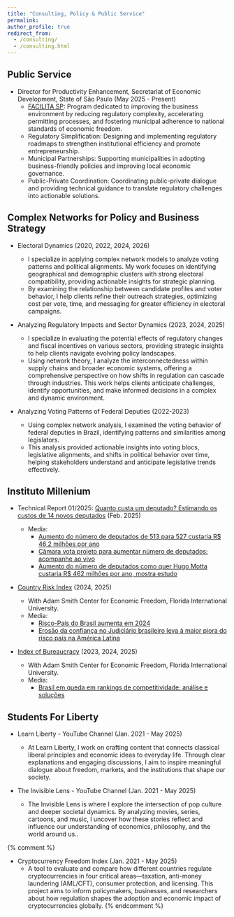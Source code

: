 ```yaml
---
title: "Consulting, Policy & Public Service"
permalink:
author_profile: true
redirect_from: 
  - /consulting/
  - /consulting.html
---
```


## Public Service <a href="https://www.desenvolvimentoeconomico.sp.gov.br/" target="_blank" title="Instituto Millenium"><i class="fas fa-building"></i></a>

* Director for Productivity Enhancement, Secretariat of Economic Development, State of São Paulo (May 2025 - Present)
  * [FACILITA SP](https://www.facilitasp.sp.gov.br/): Program dedicated to improving the business environment by reducing regulatory complexity, accelerating permitting processes, and fostering municipal adherence to national standards of economic freedom.
  * Regulatory Simplification: Designing and implementing regulatory roadmaps to strengthen institutional efficiency and promote entrepreneurship.
  * Municipal Partnerships: Supporting municipalities in adopting business-friendly policies and improving local economic governance.
  * Public-Private Coordination: Coordinating public-private dialogue and providing technical guidance to translate regulatory challenges into actionable solutions.

 
## Complex Networks for Policy and Business Strategy

* Electoral Dynamics (2020, 2022, 2024, 2026) <a href="/images/elections.jpg" target="_blank" title="View Image"><i class="fas fa-image"></i></a>
  * I specialize in applying complex network models to analyze voting patterns and political alignments. My work focuses on identifying geographical and demographic clusters with strong electoral compatibility, providing actionable insights for strategic planning.
  * By examining the relationship between candidate profiles and voter behavior, I help clients refine their outreach strategies, optimizing cost per vote, time, and messaging for greater efficiency in electoral campaigns.

* Analyzing Regulatory Impacts and Sector Dynamics (2023, 2024, 2025) <a href="/images/mip2015.png" target="_blank" title="View Image"><i class="fas fa-image"></i></a>
  * I specialize in evaluating the potential effects of regulatory changes and fiscal incentives on various sectors, providing strategic insights to help clients navigate evolving policy landscapes.
  * Using network theory, I analyze the interconnectedness within supply chains and broader economic systems, offering a comprehensive perspective on how shifts in regulation can cascade through industries. This work helps clients anticipate challenges, identify opportunities, and make informed decisions in a complex and dynamic environment.

* Analyzing Voting Patterns of Federal Deputies (2022-2023) <a href="/images/congress3.png" target="_blank" title="View Image"><i class="fas fa-image"></i></a>
  * Using complex network analysis, I examined the voting behavior of federal deputies in Brazil, identifying patterns and similarities among legislators.
  * This analysis provided actionable insights into voting blocs, legislative alignments, and shifts in political behavior over time, helping stakeholders understand and anticipate legislative trends effectively.


## Instituto Millenium <a href="https://institutomillenium.org.br/colunistas/mariana-piaia/" target="_blank" title="Instituto Millenium"><i class="fas fa-building"></i></a>

* Technical Report 01/2025: [Quanto custa um deputado? Estimando os custos de 14 novos deputados](https://institutomillenium.org.br/notas-tecnicas/quanto-custa-um-deputado-estimando-os-custos-de-14-novos-deputados/) (Feb. 2025)
  * Media:
      *  [Aumento do número de deputados de 513 para 527 custaria R$ 46,2 milhões por ano](https://gauchazh.clicrbs.com.br/colunistas/rosane-de-oliveira/noticia/2025/02/aumento-do-numero-de-deputados-de-513-para-527-custaria-r-462-milhoes-por-ano-cm7meeb1c00f101dmcg4of5fs.html)
      *  [Câmara vota projeto para aumentar número de deputados; acompanhe ao vivo](https://gauchazh.clicrbs.com.br/politica/noticia/2025/05/camara-vota-urgencia-de-projeto-para-aumentar-numero-de-deputados-acompanhe-ao-vivo-cmabkkf1z00bl015cfaojdr1g.html)
      *  [Aumento do número de deputados como quer Hugo Motta custaria R$ 462 milhões por ano, mostra estudo](https://www.estadao.com.br/politica/aumento-do-numero-de-deputados-como-quer-hugo-motta-custaria-r-462-milhoes-por-ano-mostra-estudo/)

* [Country Risk Index](https://news.fiu.edu/2024/helping-businesses-navigate-latin-americas-complex-political-economic-and-social-risks-landscape) (2024, 2025)
  * With Adam Smith Center for Economic Freedom, Florida International University.
  * Media:
    * [Risco-País do Brasil aumenta em 2024](https://exame.com/colunistas/instituto-millenium/risco-pais-do-brasil-aumenta-em-2024/)
    * [Erosão da confiança no Judiciário brasileiro leva à maior piora do risco país na América Latina](https://www.gazetadopovo.com.br/economia/erosao-da-confianca-no-judiciario-brasileiro-contribui-para-a-maior-piora-do-risco-pais-na-america-latina/)

* [Index of Bureaucracy](https://freedom.fiu.edu/index-of-bureaucracy/) (2023, 2024, 2025)
  * With Adam Smith Center for Economic Freedom, Florida International University.
  * Media:
    * [Brasil em queda em rankings de competitividade: análise e soluções](https://exame.com/colunistas/instituto-millenium/brasil-em-queda-em-rankings-de-competitividade-analise-e-solucoes/)


## Students For Liberty <a href="https://studentsforliberty.org/blog/staff/mariana-piaia/" target="_blank" title="Instituto Millenium"><i class="fas fa-building"></i></a>

* Learn Liberty - YouTube Channel  <a href="https://www.youtube.com/learnliberty" target="_blank" title="YouTube"><i class="fab fa-youtube"></i></a> (Jan. 2021 - May 2025)
  * At Learn Liberty, I work on crafting content that connects classical liberal principles and economic ideas to everyday life. Through clear explanations and engaging discussions, I aim to inspire meaningful dialogue about freedom, markets, and the institutions that shape our society.
  
* The Invisible Lens - YouTube Channel  <a href="https://www.youtube.com/channel/UCwYitjvEl8hms8gFUFHp2Mw" target="_blank" title="YouTube"><i class="fab fa-youtube"></i></a> (Jan. 2021 - May 2025)
  * The Invisible Lens is where I explore the intersection of pop culture and deeper societal dynamics. By analyzing movies, series, cartoons, and music, I uncover how these stories reflect and influence our understanding of economics, philosophy, and the world around us..

{% comment %}
* Cryptocurrency Freedom Index (Jan. 2021 - May 2025)
  * A tool to evaluate and compare how different countries regulate cryptocurrencies in four critical areas—taxation, anti-money laundering (AML/CFT), consumer protection, and licensing. This project aims to inform policymakers, businesses, and researchers about how regulation shapes the adoption and economic impact of cryptocurrencies globally.
{% endcomment %}
